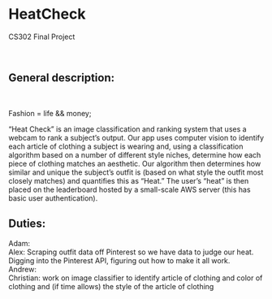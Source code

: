 # HeatCheck
CS302 Final Project

<br><h2>General description:</h2><br>

Fashion = life && money;<br>

“Heat Check” is an image classification and ranking system that uses a webcam to rank a subject’s output. Our app uses computer vision to identify each article of clothing a subject is wearing and, using a classification algorithm based on a number of different style niches, determine how each piece of clothing matches an aesthetic. Our algorithm then determines how similar and unique the subject’s outfit is (based on what style the outfit most closely matches) and quantifies this as “Heat.” The user’s “heat” is then placed on the leaderboard hosted by a small-scale AWS server (this has basic user authentication).


<h2>Duties:</h2>
Adam:<br>
Alex: Scraping outfit data off Pinterest so we have data to judge our heat. Digging into the Pinterest API, figuring out how to make it all work.<br>
Andrew:<br>
Christian: work on image classifier to identify article of clothing and color of clothing and (if time allows) the style of the article of clothing


